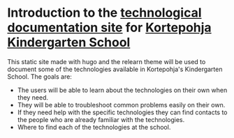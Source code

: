 # Introduction to the [technological documentation site](https://iftakharpy.github.io/kortepohjan-school/) for [Kortepohja Kindergarten School](https://peda.net/jyvaskyla/kortepohjanpaivakotikoulu)

This static site made with hugo and the relearn theme will be used to document some of the technologies available in Kortepohja's Kindergarten School. The goals are:

- The users will be able to learn about the technologies on their own when they need.
- They will be able to troubleshoot common problems easily on their own.
- If they need help with the specific technologies they can find contacts to the people who are already familiar with the technologies.
- Where to find each of the technologies at the school.
